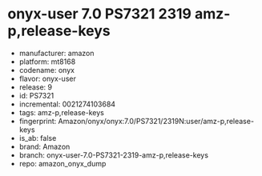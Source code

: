 # onyx-user 7.0 PS7321 2319 amz-p,release-keys
- manufacturer: amazon
- platform: mt8168
- codename: onyx
- flavor: onyx-user
- release: 9
- id: PS7321
- incremental: 0021274103684
- tags: amz-p,release-keys
- fingerprint: Amazon/onyx/onyx:7.0/PS7321/2319N:user/amz-p,release-keys
- is_ab: false
- brand: Amazon
- branch: onyx-user-7.0-PS7321-2319-amz-p,release-keys
- repo: amazon_onyx_dump
